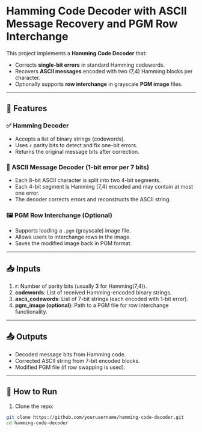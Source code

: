 # Hamming Code Decoder with ASCII Message Recovery and PGM Row Interchange

This project implements a **Hamming Code Decoder** that:
- Corrects **single-bit errors** in standard Hamming codewords.
- Recovers **ASCII messages** encoded with two (7,4) Hamming blocks per character.
- Optionally supports **row interchange** in grayscale **PGM image** files.

---

## 🔧 Features

### ✅ Hamming Decoder
- Accepts a list of binary strings (codewords).
- Uses `r` parity bits to detect and fix one-bit errors.
- Returns the original message bits after correction.

### 🔡 ASCII Message Decoder (1-bit error per 7 bits)
- Each 8-bit ASCII character is split into two 4-bit segments.
- Each 4-bit segment is Hamming (7,4) encoded and may contain at most one error.
- The decoder corrects errors and reconstructs the ASCII string.

### 🖼️ PGM Row Interchange (Optional)
- Supports loading a `.pgm` (grayscale) image file.
- Allows users to interchange rows in the image.
- Saves the modified image back in PGM format.

---

## 📥 Inputs

1. **r**: Number of parity bits (usually 3 for Hamming(7,4)).
2. **codewords**: List of received Hamming-encoded binary strings.
3. **ascii_codewords**: List of 7-bit strings (each encoded with 1-bit error).
4. **pgm_image (optional)**: Path to a PGM file for row interchange functionality.

---

## 📤 Outputs

- Decoded message bits from Hamming code.
- Corrected ASCII string from 7-bit encoded blocks.
- Modified PGM file (if row swapping is used).

---

## 🚀 How to Run

1. Clone the repo:
```bash
git clone https://github.com/yourusername/hamming-code-decoder.git
cd hamming-code-decoder
